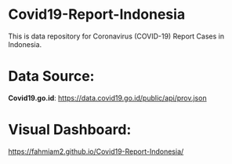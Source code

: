 # Covid19-Report-Indonesia

This is data repository for Coronavirus (COVID-19) Report Cases in Indonesia. 

# Data Source:

__Covid19.go.id__: https://data.covid19.go.id/public/api/prov.json

# Visual Dashboard:
https://fahmiam2.github.io/Covid19-Report-Indonesia/
